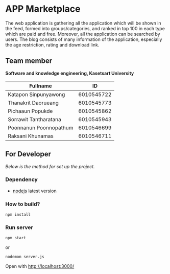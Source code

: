 # APP Marketplace
The web application is gathering all the application which will be shown in the feed, formed into groups/categories, and ranked in top 100 in each type which are paid and free. Moreover, all the application can be searched by users. The blog consists of many information of the application, especially the age restriction, rating and download link.
## Team member
__Software and knowledge engineering, Kasetsart University__

| Fullname   |      ID      |
|----------|:-------------:|
|Katapon Sinpunyawong|6010545722|
| Thanakrit Daorueang|6010545773|
| Pichaaun Popukde | 6010545862 |
| Sorrawit Tantharatana|6010545943|
| Poonnanun Poonnopathum |6010546699 |
| Raksani Khunamas | 6010546711 | 

## For Developer
*Below is the method for set up the project.*
### Dependency
 + [nodejs](https://nodejs.org/en/download/) latest version

### How to build?
```
npm install
```
### Run server

```
npm start
```
or
```
nodemon server.js
```

Open with <http://localhost:3000/>

